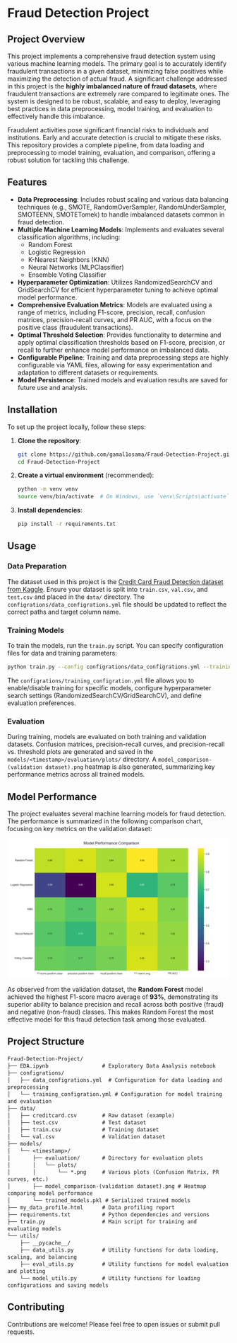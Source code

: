 # Fraud Detection Project

## Project Overview

This project implements a comprehensive fraud detection system using various machine learning models. The primary goal is to accurately identify fraudulent transactions in a given dataset, minimizing false positives while maximizing the detection of actual fraud. A significant challenge addressed in this project is the **highly imbalanced nature of fraud datasets**, where fraudulent transactions are extremely rare compared to legitimate ones. The system is designed to be robust, scalable, and easy to deploy, leveraging best practices in data preprocessing, model training, and evaluation to effectively handle this imbalance.

Fraudulent activities pose significant financial risks to individuals and institutions. Early and accurate detection is crucial to mitigate these risks. This repository provides a complete pipeline, from data loading and preprocessing to model training, evaluation, and comparison, offering a robust solution for tackling this challenge.

## Features

- **Data Preprocessing**: Includes robust scaling and various data balancing techniques (e.g., SMOTE, RandomOverSampler, RandomUnderSampler, SMOTEENN, SMOTETomek) to handle imbalanced datasets common in fraud detection.
- **Multiple Machine Learning Models**: Implements and evaluates several classification algorithms, including:
    - Random Forest
    - Logistic Regression
    - K-Nearest Neighbors (KNN)
    - Neural Networks (MLPClassifier)
    - Ensemble Voting Classifier
- **Hyperparameter Optimization**: Utilizes RandomizedSearchCV and GridSearchCV for efficient hyperparameter tuning to achieve optimal model performance.
- **Comprehensive Evaluation Metrics**: Models are evaluated using a range of metrics, including F1-score, precision, recall, confusion matrices, precision-recall curves, and PR AUC, with a focus on the positive class (fraudulent transactions).
- **Optimal Threshold Selection**: Provides functionality to determine and apply optimal classification thresholds based on F1-score, precision, or recall to further enhance model performance on imbalanced data.
- **Configurable Pipeline**: Training and data preprocessing steps are highly configurable via YAML files, allowing for easy experimentation and adaptation to different datasets or requirements.
- **Model Persistence**: Trained models and evaluation results are saved for future use and analysis.

## Installation

To set up the project locally, follow these steps:

1. **Clone the repository**:

   ```bash
   git clone https://github.com/gamal1osama/Fraud-Detection-Project.git
   cd Fraud-Detection-Project
   ```

2. **Create a virtual environment** (recommended):

   ```bash
   python -m venv venv
   source venv/bin/activate  # On Windows, use `venv\Scripts\activate`
   ```

3. **Install dependencies**:

   ```bash
   pip install -r requirements.txt
   ```



## Usage

### Data Preparation

The dataset used in this project is the [Credit Card Fraud Detection dataset from Kaggle](https://www.kaggle.com/datasets/mlg-ulb/creditcardfraud). Ensure your dataset is split into `train.csv`, `val.csv`, and `test.csv` and placed in the `data/` directory. The `configrations/data_configrations.yml` file should be updated to reflect the correct paths and target column name.

### Training Models

To train the models, run the `train.py` script. You can specify configuration files for data and training parameters:

```bash
python train.py --config configrations/data_configrations.yml --training configrations/training_configration.yml
```

The `configrations/training_configration.yml` file allows you to enable/disable training for specific models, configure hyperparameter search settings (RandomizedSearchCV/GridSearchCV), and define evaluation preferences.

### Evaluation

During training, models are evaluated on both training and validation datasets. Confusion matrices, precision-recall curves, and precision-recall vs. threshold plots are generated and saved in the `models/<timestamp>/evaluation/plots/` directory. A `model_comparison-(validation dataset).png` heatmap is also generated, summarizing key performance metrics across all trained models.

## Model Performance

The project evaluates several machine learning models for fraud detection. The performance is summarized in the following comparison chart, focusing on key metrics on the validation dataset:

![Model Comparison - Validation Dataset](https://github.com/gamal1osama/Fraud-Detection-Project/blob/main/models/2025_09_25_18_09/model_comparison-(validation%20dataset).png)

As observed from the validation dataset, the **Random Forest** model achieved the highest F1-score macro average of **93%**, demonstrating its superior ability to balance precision and recall across both positive (fraud) and negative (non-fraud) classes. This makes Random Forest the most effective model for this fraud detection task among those evaluated.

## Project Structure

```
Fraud-Detection-Project/
├── EDA.ipynb                 # Exploratory Data Analysis notebook
├── configrations/
│   ├── data_configrations.yml  # Configuration for data loading and preprocessing
│   └── training_configration.yml # Configuration for model training and evaluation
├── data/
│   ├── creditcard.csv        # Raw dataset (example)
│   ├── test.csv              # Test dataset
│   ├── train.csv             # Training dataset
│   └── val.csv               # Validation dataset
├── models/
│   └── <timestamp>/
│       ├── evaluation/       # Directory for evaluation plots
│       │   └── plots/
│       │       └── *.png     # Various plots (Confusion Matrix, PR curves, etc.)
│       ├── model_comparison-(validation dataset).png # Heatmap comparing model performance
│       └── trained_models.pkl # Serialized trained models
├── my_data_profile.html      # Data profiling report
├── requirements.txt          # Python dependencies and versions
├── train.py                  # Main script for training and evaluating models
└── utils/
    ├── __pycache__/
    ├── data_utils.py         # Utility functions for data loading, scaling, and balancing
    ├── eval_utils.py         # Utility functions for model evaluation and plotting
    └── model_utils.py        # Utility functions for loading configurations and saving models
```

## Contributing

Contributions are welcome! Please feel free to open issues or submit pull requests.

